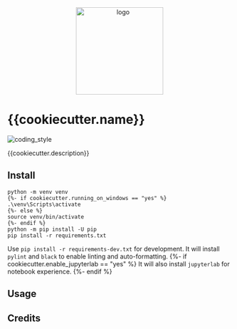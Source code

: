 <div align="center">
    <img src="{{cookiecutter.img}}" alt="logo" height="196">
</div>

# {{cookiecutter.name}}

![coding_style](https://img.shields.io/badge/code%20style-black-000000.svg)

{{cookiecutter.description}}

## Install

    python -m venv venv
    {%- if cookiecutter.running_on_windows == "yes" %}
    .\venv\Scripts\activate
    {%- else %}
    source venv/bin/activate
    {%- endif %}
    python -m pip install -U pip
    pip install -r requirements.txt

Use `pip install -r requirements-dev.txt` for development.
It will install `pylint` and `black` to enable linting and auto-formatting.
{%- if cookiecutter.enable_jupyterlab == "yes" %}
It will also install `jupyterlab` for notebook experience.
{%- endif %}

## Usage

## Credits
